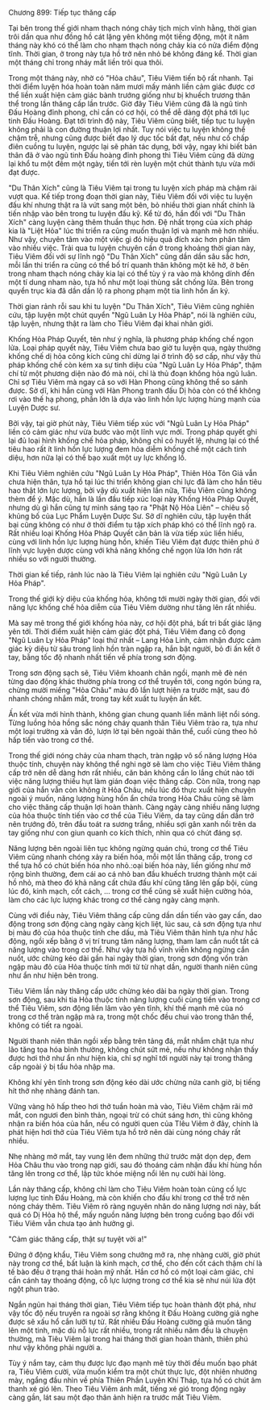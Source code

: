 




Chương 899: Tiếp tục thăng cấp




Tại bên trong thế giới nham thạch nóng chảy tịch mịch vĩnh hằng, thời gian trôi dần qua như đồng hồ cát lặng yên không một tiếng động, một ít năm tháng này khó có thể làm cho nham thạch nóng chảy kia có nửa điểm động tĩnh. Thời gian, ở trong này tựa hồ trở nên nhỏ bé không đáng kể. Thời gian một tháng chỉ trong nháy mắt liền trôi qua thôi.

Trong một tháng này, nhờ có "Hỏa châu", Tiêu Viêm tiến bộ rất nhanh. Tại thời điểm luyện hóa hoàn toàn năm mươi mấy mảnh liền cảm giác được cơ thể liền xuất hiện cảm giác bành trướng giống như bị khuếch trương thân thể trong lần thăng cấp lần trước. Giờ đây Tiêu Viêm cũng đã là ngũ tinh Đấu Hoàng đỉnh phong, chỉ cần có cơ hội, có thể dễ dàng đột phá tới lục tinh Đấu Hoàng. Đạt tới trình độ này, Tiêu Viêm cũng biết, tiếp tục tu luyện không phải là con đường thuận lợi nhất. Tuy nói việc tu luyện không thể chậm trễ, nhưng cũng được biết đạo lý dục tốc bất đạt, nếu như cố chấp điên cuồng tu luyện, ngược lại sẽ phản tác dụng, bởi vậy, ngay khi biết bản thân đã ở vào ngũ tinh Đấu hoàng đỉnh phong thì Tiêu Viêm cũng đã dừng lại khổ tu một đêm một ngày, tiến tới rèn luyện một chút thành tựu vừa mới đạt được.

"Du Thân Xích" cũng là Tiêu Viêm tại trong tu luyện xích pháp mà chậm rãi vượt qua. Kế tiếp trong đoạn thời gian này, Tiêu Viêm đối với việc tu luyện đấu khí nhưng thật ra là vứt sang một bên, bỏ nhiều thời gian nhất chính là tiến nhập vào bên trong tu luyện đấu kỹ. Kể từ đó, hắn đối với "Du Thân Xích" càng luyện càng thêm thuần thục hơn. Đệ nhất trọng của xích pháp kia là "Liệt Hỏa" lúc thi triển ra cũng muốn thuận lợi và mạnh mẽ hơn nhiều. Như vậy, chuyên tâm vào một việc gì đó hiệu quả đích xác hơn phân tâm vào nhiều việc. Trải qua tu luyện chuyên cần ở trong khoảng thời gian này, Tiêu Viêm đối với sự lĩnh ngộ "Du Thân Xích" cũng dần dần sâu sắc hơn, mỗi lần thi triển ra cũng có thể bố trí quanh thân không một kẽ hở, ở bên trong nham thạch nóng chảy kia lại có thể tùy ý ra vào mà không dính đến một tí dung nham nào, tựa hồ như một loại thùng sắt chống lửa. Bên trong quyển trục kia đã dần dần lộ ra phong phạm một tia linh hồn ấn ký.

Thời gian rảnh rỗi sau khi tu luyện "Du Thân Xích", Tiêu Viêm cũng nghiên cứu, tập luyện một chút quyển "Ngũ Luân Ly Hỏa Pháp", nói là nghiên cứu, tập luyện, nhưng thật ra làm cho Tiêu Viêm đại khai nhãn giới.

Khống Hỏa Pháp Quyết, tên như ý nghĩa, là phương pháp khống chế ngọn lửa. Loại pháp quyết này, Tiêu Viêm chưa bao giờ tu luyện qua, ngày thường khống chế dị hỏa công kích cũng chỉ dừng lại ở trình độ sơ cấp, như vậy thủ pháp khống chế còn kém xa sự tinh diệu của "Ngũ Luân Ly Hỏa Pháp", thậm chí từ một phương diện nào đó mà nói, chỉ là thủ đoạn khống hỏa ngũ luân. Chỉ sợ Tiêu Viêm mà ngay cả so với Hàn Phong cũng không thể so sánh được. Sở dĩ, khi hắn cùng với Hàn Phong tranh đấu Dị hỏa còn có thể không rơi vào thế hạ phong, phần lớn là dựa vào linh hồn lực lượng hùng mạnh của Luyện Dược sư.

Bởi vậy, tại giờ phút này, Tiêu Viêm tiếp xúc với "Ngũ Luân Ly Hỏa Pháp" liền có cảm giác như vừa bước vào một lĩnh vực mới. Trong pháp quyết ghi lại đủ loại hình khống chế hỏa pháp, không chỉ có huyết lệ, nhưng lại có thể tiêu hao rất ít linh hồn lực lượng đem hỏa diễm khống chế một cách tinh diệu, hơn nữa lại có thể bạo xuất một uy lực khổng lồ.

Khi Tiêu Viêm nghiên cứu "Ngũ Luân Ly Hỏa Pháp", Thiên Hỏa Tôn Giả vẫn chưa hiện thân, tựa hồ tại lúc thi triển không gian chi lực đã làm cho hắn tiêu hao thật lớn lực lượng, bởi vậy dù xuất hiện lần nữa, Tiêu Viêm cũng không thèm để ý. Mặc dù, hắn là lần đầu tiếp xúc loại này Khống Hỏa Pháp Quyết, nhưng dù gì hắn cũng tự mình sáng tạo ra "Phật Nộ Hỏa Liên" – chiêu số khủng bố của Lục Phẩm Luyện Dược Sư. Sở dĩ nghiên cứu, tập luyện thất bại cũng không có như ở thời điểm tu tập xích pháp khó có thể lĩnh ngộ ra. Rất nhiều loại Khống Hỏa Pháp Quyết căn bản là vừa tiếp xúc liền hiểu, cùng với linh hồn lực lượng hùng hồn, khiến Tiêu Viêm đạt được thiên phú ở lĩnh vực luyện dược cùng với khả năng khống chế ngọn lửa lớn hơn rất nhiều so với người thường.

Thời gian kế tiếp, rảnh lúc nào là Tiêu Viêm lại nghiên cứu "Ngũ Luân Ly Hỏa Pháp".

Trong thế giới kỳ diệu của khống hỏa, không tới mười ngày thời gian, đối với năng lực khống chế hỏa diễm của Tiêu Viêm dường như tăng lên rất nhiều.

Mà say mê trong thế giới khống hỏa này, cơ hội đột phá, bất tri bất giác lặng yên tới. Thời điểm xuất hiện cảm giác đột phá, Tiêu Viêm đang cô đọng "Ngũ Luân Ly Hỏa Pháp" loại thứ nhất – Lang Hỏa Linh, cảm nhận được cảm giác kỳ diệu từ sâu trong linh hồn tràn ngập ra, hắn bật người, bỏ đi ấn kết ở tay, bằng tốc độ nhanh nhất tiến về phía trong sơn động.

Trong sơn động sạch sẽ, Tiêu Viêm khoanh chân ngồi, mạnh mẽ đè nén từng dao động khác thường phía trong cơ thể truyền tới, cong ngón búng ra, chừng mười miếng "Hỏa Châu" màu đỏ lần lượt hiện ra trước mặt, sau đó nhanh chóng nhắm mắt, trong tay kết xuất tu luyện ấn kết.

Ấn kết vừa mới hình thành, không gian chung quanh liền mãnh liệt nổi sóng. Từng luồng hỏa hồng sắc nóng cháy quanh thân Tiêu Viêm trào ra, tựa như một loại trường xà vằn đỏ, lượn lờ tại bên ngoài thân thể, cuối cùng theo hô hấp tiến vào trong cơ thể.

Trong thế giới nóng chảy của nham thạch, tràn ngập vô số năng lượng Hỏa thuộc tính, chuyện này không thể nghi ngờ sẽ làm cho việc Tiêu Viêm thăng cấp trở nên dễ dàng hơn rất nhiều, căn bản không cần lo lắng chút nào tới việc năng lượng thiếu hụt làm gián đoạn việc thăng cấp. Còn nữa, trong nạp giới của hắn vẫn còn không ít Hỏa Châu, nếu lúc đó thực xuất hiện chuyện ngoài ý muốn, năng lượng hùng hồn ẩn chứa trong Hỏa Châu cũng sẽ làm cho việc thăng cấp thuận lợi hoàn thành. Càng ngày càng nhiều năng lượng của hỏa thuộc tính tiến vào cơ thể của Tiêu Viêm, da tay cũng dần dần trở nên trướng đỏ, trên đầu toát ra sương trắng, nhiều sợi gân xanh nổi trên da tay giống như con giun quanh co kích thích, nhìn qua có chút đáng sợ.

Năng lượng bên ngoài liên tục không ngừng quán chú, trong cơ thể Tiêu Viêm cũng nhanh chóng xảy ra biến hóa, mỗi một lần thăng cấp, trong cơ thể tựa hồ có chút biến hóa nho nhỏ.:oại biến hóa này, liền giống như mở rộng bình thường, đem cái ao cá nhỏ ban đầu khuếch trương thành một cái hồ nhỏ, mà theo đó khả năng cất chứa đấu khí cũng tăng lên gấp bội, cùng lúc đó, kinh mạch, cốt cách, … trong cơ thể cũng sẽ xuất hiện cường hóa, làm cho các lực lượng khác trong cơ thể càng ngày càng mạnh.

Cùng với điều này, Tiêu Viêm thăng cấp cũng dần dần tiến vào gay cấn, dao động trong sơn động càng ngày càng kịch liệt, lúc sau, cả sơn động tựa như bị màu đỏ của hỏa thuộc tính che dấu, mà Tiêu Viêm thân hình tựa như hắc động, ngồi xếp bằng ở vị trí trung tâm năng lượng, tham lam cắn nuốt tất cả năng lượng vào trong cơ thể. Như vậy tựa hồ vĩnh viễn không ngừng cắn nuốt, ước chừng kéo dài gần hai ngày thời gian, trong sơn động vốn tràn ngập màu đỏ của Hỏa thuộc tính mới từ từ nhạt dần, người thanh niên cũng như ẩn như hiện bên trong.

Tiêu Viêm lần này thăng cấp ước chừng kéo dài ba ngày thời gian. Trong sơn động, sau khi tia Hỏa thuộc tính năng lượng cuối cùng tiến vào trong cơ thể Tiêu Viêm, sơn động liền lâm vào yên tĩnh, khí thế mạnh mẽ của nó trong cơ thể tràn ngập mà ra, trong một chốc đều chui vào trong thân thể, không có tiết ra ngoài.

Người thanh niên thân ngồi xếp bằng trên tảng đá, mắt nhắm chặt tựa như lão tăng tọa hóa bình thường, không chút sứt mẻ, nếu như không nhận thấy được hơi thở như ẩn như hiện kia, chỉ sợ nghĩ tới người này tại trong thăng cấp ngoài ý bị tẩu hỏa nhập ma.

Không khí yên tĩnh trong sơn động kéo dài ước chừng nửa canh giờ, bị tiếng hít thở nhẹ nhàng đánh tan.

Vững vàng hô hấp theo hơi thở tuần hoàn mà vào, Tiêu Viêm chậm rãi mở mắt, con ngươi đen bình thản, ngoại trừ có chút sáng hơn, thì cũng không nhận ra biến hóa của hắn, nếu có người quen của TIêu Viêm ở đây, chính là phát hiện hơi thở của Tiêu Viêm tựa hồ trở nên dài cùng nóng cháy rất nhiều.

Nhẹ nhàng mở mắt, tay vung lên đem những thứ trước mặt dọn dẹp, đem Hỏa Châu thu vào trong nạp giới, sau đó thoáng cảm nhận đấu khí hùng hồn tăng lên trong cơ thể, lập tức khóe miệng nổi lên nụ cười hài lòng.

Lần này thăng cấp, không chỉ làm cho Tiêu Viêm hoàn toàn củng cố lực lượng lục tinh Đấu Hoàng, mà còn khiến cho đấu khí trong cơ thể trở nên nóng cháy thêm. Tiêu Viêm rõ ràng nguyên nhân do năng lượng nơi này, bất quá có Dị Hỏa hộ thể, mấy nguồn năng lượng bên trong cuồng bạo đối với Tiêu Viêm vẫn chưa tạo ảnh hưởng gì.

"Cảm giác thăng cấp, thật sự tuyệt vời a!"

Đứng ở động khẩu, Tiêu Viêm song chưởng mở ra, nhẹ nhàng cười, giờ phút này trong cơ thể, bất luận là kinh mạch, cơ thể, cho đến cốt cách thậm chí là tế bào đều ở trạng thái hoàn mỹ nhất. Hắn cơ hồ có một loại cảm giác, chỉ cần cánh tay thoáng động, cỗ lực lượng trong cơ thể kia sẽ như núi lửa đột ngột phun trào.

Ngắn ngủn hai tháng thời gian, Tiêu Viêm tiếp tục hoàn thành đột phá, như vậy tốc độ nếu truyền ra ngoài sợ rằng không ít Đấu Hoàng cường giả nghe được sẽ xấu hổ cắn lưỡi tự tử. Rất nhiều Đấu Hoàng cường giả muốn tăng lên một tinh, mặc dù nỗ lực rất nhiều, trong rất nhiều năm đều là chuyện thường, mà Tiêu Viêm lại trong hai tháng thời gian hoàn thành, thiên phú như vậy không phải người a.

Tùy ý nắm tay, cảm thụ được lực đạo mạnh mẽ tùy thời đều muốn bạo phát ra, Tiêu Viêm cười, vừa muốn kiểm tra một chút thực lực, đột nhiên nhướng mày, ngẩng đầu nhìn về phía Thiên Phần Luyện Khí Tháp, tựa hồ có chút âm thanh xé gió lên. Theo Tiêu Viêm ánh mắt, tiếng xé gió trong động ngày càng gần, lát sau một đạo thân ảnh hiện ra trước mắt Tiêu Viêm.




